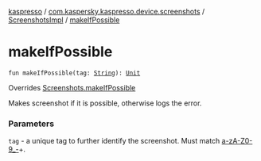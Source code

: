 [kaspresso](../../index.md) / [com.kaspersky.kaspresso.device.screenshots](../index.md) / [ScreenshotsImpl](index.md) / [makeIfPossible](./make-if-possible.md)

# makeIfPossible

`fun makeIfPossible(tag: `[`String`](https://kotlinlang.org/api/latest/jvm/stdlib/kotlin/-string/index.html)`): `[`Unit`](https://kotlinlang.org/api/latest/jvm/stdlib/kotlin/-unit/index.html)

Overrides [Screenshots.makeIfPossible](../-screenshots/make-if-possible.md)

Makes screenshot if it is possible, otherwise logs the error.

### Parameters

`tag` - a unique tag to further identify the screenshot. Must match [a-zA-Z0-9_-](#)+.